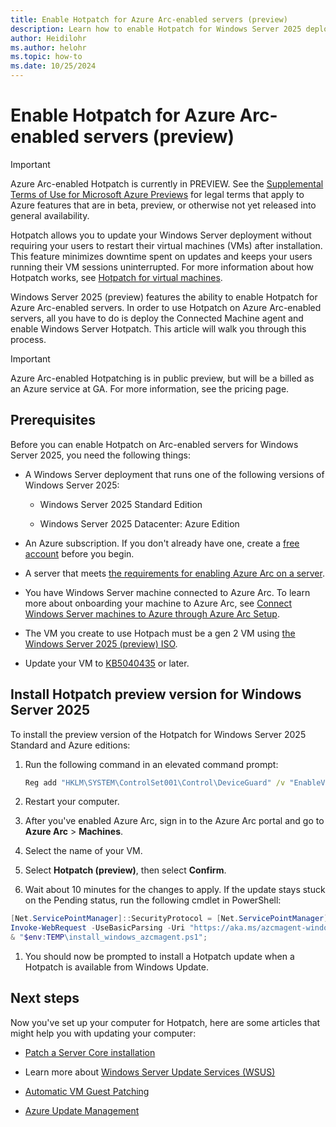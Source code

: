 ```yaml
---
title: Enable Hotpatch for Azure Arc-enabled servers (preview)
description: Learn how to enable Hotpatch for Windows Server 2025 deployments on Azure Arc-enabled servers.
author: Heidilohr
ms.author: helohr
ms.topic: how-to
ms.date: 10/25/2024
---
```


# Enable Hotpatch for Azure Arc-enabled servers (preview)

> [!IMPORTANT]
> Azure Arc-enabled Hotpatch is currently in PREVIEW.
> See the [Supplemental Terms of Use for Microsoft Azure Previews](https://azure.microsoft.com/support/legal/preview-supplemental-terms/) for legal terms that apply to Azure features that are in beta, preview, or otherwise not yet released into general availability.

Hotpatch allows you to update your Windows Server deployment without requiring your users to restart their virtual machines (VMs) after installation. This feature minimizes downtime spent on updates and keeps your users running their VM sessions uninterrupted. For more information about how Hotpatch works, see [Hotpatch for virtual machines](hotpatch.md).

Windows Server 2025 (preview) features the ability to enable Hotpatch for Azure Arc-enabled servers. In order to use Hotpatch on Azure Arc-enabled servers, all you have to do is deploy the Connected Machine agent and enable Windows Server Hotpatch. This article will walk you through this process.

>[!IMPORTANT]
>Azure Arc-enabled Hotpatching is in public preview, but will be a billed as an Azure service at GA. For more information, see the pricing page. <!--Get pricing information once page URLs are available.--->

## Prerequisites

Before you can enable Hotpatch on Arc-enabled servers for Windows Server 2025, you need the following things:

- A Windows Server deployment that runs one of the following versions of Windows Server 2025:

  - Windows Server 2025 Standard Edition

  - Windows Server 2025 Datacenter: Azure Edition

- An Azure subscription. If you don't already have one, create a [free account](https://azure.microsoft.com/free/?WT.mc_id=A261C142F) before you begin.

- A server that meets [the requirements for enabling Azure Arc on a server](/azure/azure-arc/servers/prerequisites).

- You have Windows Server machine connected to Azure Arc. To learn more about onboarding your machine to Azure Arc, see [Connect Windows Server machines to Azure through Azure Arc Setup](/azure/azure-arc/servers/onboard-windows-server?toc=/windows-server/get-started/toc.json&bc=/windows-server/breadcrumbs/toc.json).

- The VM you create to use Hotpach must be a gen 2 VM using [the Windows Server 2025 (preview) ISO](https://www.microsoft.com/evalcenter/download-windows-server-2025?msockid=110e69cfccac69d1320d7d42cd16685d).

- Update your VM to [KB5040435](https://www.catalog.update.microsoft.com/Search.aspx?q=5040435) or later.

## Install Hotpatch preview version for Windows Server 2025

To install the preview version of the Hotpatch for Windows Server 2025 Standard and Azure editions:

1. Run the following command in an elevated command prompt:

   ```cmd
   Reg add "HKLM\SYSTEM\ControlSet001\Control\DeviceGuard" /v "EnableVirtualizationBasedSecurity" /t REG_DWORD /d 1 /f
   ```

1. Restart your computer.

1. After you've enabled Azure Arc, sign in to the Azure Arc portal and go to **Azure Arc** > **Machines**.

1. Select the name of your VM.

1. Select **Hotpatch (preview)**, then select **Confirm**.

1. Wait about 10 minutes for the changes to apply. If the update stays stuck on the Pending status, run the following cmdlet in PowerShell:

  ```powershell
  [Net.ServicePointManager]::SecurityProtocol = [Net.ServicePointManager]::SecurityProtocol -bor 3072;
  Invoke-WebRequest -UseBasicParsing -Uri "https://aka.ms/azcmagent-windows" -TimeoutSec 30 -OutFile "$env:TEMP\install_windows_azcmagent.ps1";
  & "$env:TEMP\install_windows_azcmagent.ps1";
  ```

1. You should now be prompted to install a Hotpatch update when a Hotpatch is available from Windows Update.

## Next steps

Now you've set up your computer for Hotpatch, here are some articles that might help you with updating your computer:

- [Patch a Server Core installation](../administration/server-core/server-core-servicing.md)

- Learn more about [Windows Server Update Services (WSUS)](../administration/windows-server-update-services/get-started/windows-server-update-services-wsus.md)

- [Automatic VM Guest Patching](/azure/virtual-machines/automatic-vm-guest-patching)

- [Azure Update Management](/azure/automation/update-management/overview)